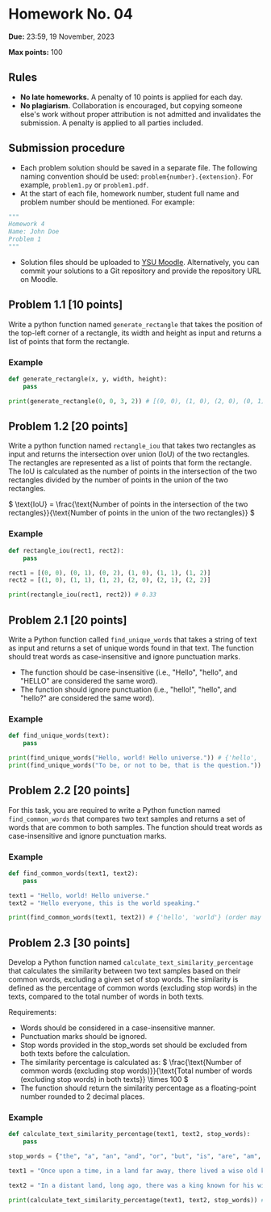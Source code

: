 # Homework No. 04

**Due:** 23:59, 19 November, 2023

**Max points:** 100

## Rules

- **No late homeworks.** A penalty of 10 points is applied for each day.
- **No plagiarism.** Collaboration is encouraged, but copying someone else's work without proper attribution is not admitted and invalidates the submission. A penalty is applied to all parties included.

## Submission procedure

- Each problem solution should be saved in a separate file. The following naming convention should be used: `problem{number}.{extension}`. For example, `problem1.py` or `problem1.pdf`.
- At the start of each file, homework number, student full name and problem number should be mentioned. For example:

```python
"""
Homework 4
Name: John Doe
Problem 1
"""
```

- Solution files should be uploaded to [YSU Moodle](https://e-learning.ysu.am/). Alternatively, you can commit your solutions to a Git repository and provide the repository URL on Moodle.

<div style="page-break-after: always;"></div>

## Problem 1.1 [10 points]

Write a python function named `generate_rectangle` that takes the position of the top-left corner of a rectangle, its width and height as input and returns a list of points that form the rectangle.

### Example

```python
def generate_rectangle(x, y, width, height):
    pass

print(generate_rectangle(0, 0, 3, 2)) # [(0, 0), (1, 0), (2, 0), (0, 1), (1, 1), (2, 1)]
```

## Problem 1.2 [20 points]

Write a python function named `rectangle_iou` that takes two rectangles as input and returns the intersection over union (IoU) of the two rectangles. The rectangles are represented as a list of points that form the rectangle.
The IoU is calculated as the number of points in the intersection of the two rectangles divided by the number of points in the union of the two rectangles.

$ \text{IoU} = \frac{\text{Number of points in the intersection of the two rectangles}}{\text{Number of points in the union of the two rectangles}} $
### Example

```python
def rectangle_iou(rect1, rect2):
    pass

rect1 = [(0, 0), (0, 1), (0, 2), (1, 0), (1, 1), (1, 2)]
rect2 = [(1, 0), (1, 1), (1, 2), (2, 0), (2, 1), (2, 2)]

print(rectangle_iou(rect1, rect2)) # 0.33
```

<div style="page-break-after: always;"></div>

## Problem 2.1 [20 points]

Write a Python function called `find_unique_words` that takes a string of text as input and returns a set of unique words found in that text. The function should treat words as case-insensitive and ignore punctuation marks.

- The function should be case-insensitive (i.e., "Hello", "hello", and "HELLO" are considered the same word).
- The function should ignore punctuation (i.e., "hello!", "hello", and "hello?" are considered the same word).
### Example

```python
def find_unique_words(text):
    pass

print(find_unique_words("Hello, world! Hello universe.")) # {'hello', 'world', 'universe'} (order may vary)
print(find_unique_words("To be, or not to be, that is the question.")) # {'to', 'be', 'or', 'not', 'that', 'is', 'the', 'question'} (order may vary)

```

<div style="page-break-after: always;"></div>

## Problem 2.2 [20 points]

For this task, you are required to write a Python function named `find_common_words` that compares two text samples and returns a set of words that are common to both samples. The function should treat words as case-insensitive and ignore punctuation marks.

### Example

```python
def find_common_words(text1, text2):
    pass

text1 = "Hello, world! Hello universe."
text2 = "Hello everyone, this is the world speaking."

print(find_common_words(text1, text2)) # {'hello', 'world'} (order may vary)
```

<div style="page-break-after: always;"></div>

## Problem 2.3 [30 points]

Develop a Python function named `calculate_text_similarity_percentage` that calculates the similarity between two text samples based on their common words, excluding a given set of stop words. The similarity is defined as the percentage of common words (excluding stop words) in the texts, compared to the total number of words in both texts.

Requirements:
- Words should be considered in a case-insensitive manner.
- Punctuation marks should be ignored.
- Stop words provided in the stop_words set should be excluded from both texts before the calculation.
- The similarity percentage is calculated as: 
$ \frac{\text{Number of common words (excluding stop words)}}{\text{Total number of words (excluding stop words) in both texts}} \times 100 $​
- The function should return the similarity percentage as a floating-point number rounded to 2 decimal places.
### Example

```python
def calculate_text_similarity_percentage(text1, text2, stop_words):
    pass

stop_words = {"the", "a", "an", "and", "or", "but", "is", "are", "am", "was", "were", "be", "been", "being", "have", "has", "had", "do", "does", "did", "shall", "will", "should", "would", "may", "might", "must", "can", "could"}

text1 = "Once upon a time, in a land far away, there lived a wise old king. The king ruled his kingdom with fairness and justice, earning the love and respect of his people. Every day, the king would walk through the kingdom, listening to the concerns of his subjects and offering wisdom and guidance. His kingdom was known for its prosperity and peace, a beacon of hope in a tumultuous world. The people of the land worked hard, but they were happy, knowing that their ruler had their best interests at heart."

text2 = "In a distant land, long ago, there was a king known for his wisdom. He governed his realm with equity and benevolence, which made him beloved by his citizens. The monarch made it a point to roam his kingdom regularly, paying attention to his people's needs and providing advice and assistance. This kingdom was a place of wealth and tranquility, a symbol of optimism in a troubled era. The inhabitants of this kingdom toiled diligently, yet they felt content, secure in the knowledge that their sovereign cared for their wellbeing."

print(calculate_text_similarity_percentage(text1, text2, stop_words)) # 15.00
```

<script type="text/javascript" src="http://cdn.mathjax.org/mathjax/latest/MathJax.js?config=TeX-AMS-MML_HTMLorMML"></script>
<script type="text/x-mathjax-config">
    MathJax.Hub.Config({ tex2jax: {inlineMath: [['$', '$']]}, messageStyle: "none" });
</script>